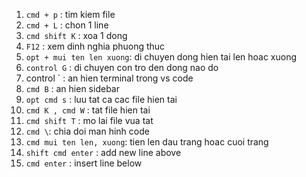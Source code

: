 1. `cmd + p` : tim kiem file
2. `cmd + L` : chon 1 line
3. `cmd shift K` : xoa 1 dong
4. `F12` : xem dinh nghia phuong thuc
5. `opt + mui ten len xuong`: di chuyen dong hien tai len hoac xuong
6. `control G` : di chuyen con tro den dong nao do
7. control ` : an hien terminal trong vs code
8. `cmd B` : an hien sidebar
9. `opt cmd s` : luu tat ca cac file hien tai
10. `cmd K , cmd W` : tat file hien tai
11. `cmd shift T` : mo lai file vua tat
12. `cmd \`: chia doi man hinh code
13. `cmd mui ten len, xuong`: tien len dau trang hoac cuoi trang
14. `shift cmd enter` : add new line above
15. `cmd enter` : insert line below
